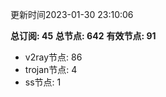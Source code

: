 更新时间2023-01-30 23:10:06

**总订阅: 45**
**总节点: 642**
**有效节点: 91**
- v2ray节点: 86
- trojan节点: 4
- ss节点: 1

